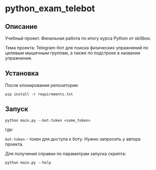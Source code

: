 # python_exam_telebot

## Описание

Учебный проект. Финальная работа по итогу курса Python от skillbox.

Тема проекта: Telegram-бот для поиска физических упражнений по целевым 
мышечным группам, а также по подстроке в названии упражнения. 

## Установка

После клонирования репозитория:

```commandline
pip install -r requirements.txt
```

## Запуск

```commandline
python main.py --bot-token <some_token>
```
где:

`bot-token` - токен для доступа к боту. Нужно запросить у автора проекта. 

Для получения справки по параметрам запуска скрипта:

```commandline
python main.py --help
```